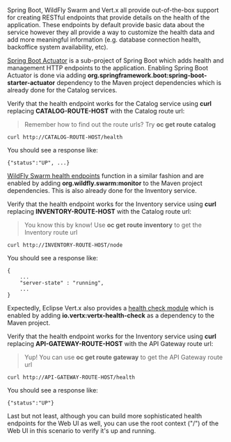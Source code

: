 Spring Boot, WildFly Swarm and Vert.x all provide out-of-the-box support for creating RESTful endpoints that
provide details on the health of the application. These endpoints by default provide basic data about the 
service however they all provide a way to customize the health data and add more meaningful information (e.g. 
database connection health, backoffice system availability, etc).

[Spring Boot Actuator](http://docs.spring.io/spring-boot/docs/current/reference/htmlsingle/#production-ready) is a 
sub-project of Spring Boot which adds health and management HTTP endpoints to the application. Enabling Spring Boot 
Actuator is done via adding **org.springframework.boot:spring-boot-starter-actuator** dependency to the Maven project 
dependencies which is already done for the Catalog services.

Verify that the health endpoint works for the Catalog service using **curl** replacing **CATALOG-ROUTE-HOST**
with the Catalog route url:

> Remember how to find out the route urls? Try **oc get route catalog**

`curl http://CATALOG-ROUTE-HOST/health`

You should see a response like:
```
{"status":"UP", ...}
```

[WildFly Swarm health endpoints](https://wildfly-swarm.gitbooks.io/wildfly-swarm-users-guide/content/advanced/monitoring.html) function in a similar fashion and are enabled by adding **org.wildfly.swarm:monitor**
to the Maven project dependencies. 
This is also already done for the Inventory service.

Verify that the health endpoint works for the Inventory service using **curl** replacing **INVENTORY-ROUTE-HOST**
with the Catalog route url:

> You know this by know! Use **oc get route inventory** to get the Inventory route url 

`curl http://INVENTORY-ROUTE-HOST/node`

You should see a response like:

```
{
    ...
    "server-state" : "running",
    ...
}
```

Expectedly, Eclipse Vert.x also provides a [health check module](http://vertx.io/docs/vertx-health-check/java) 
which is enabled by adding **io.vertx:vertx-health-check** as a dependency to the Maven project. 

Verify that the health endpoint works for the Inventory service using **curl** replacing **API-GATEWAY-ROUTE-HOST**
with the API Gateway route url:

> Yup! You can use **oc get route gateway** to get the API Gateway route url 

`curl http://API-GATEWAY-ROUTE-HOST/health`

You should see a response like:

```
{"status":"UP"}
```

Last but not least, although you can build more sophisticated health endpoints for the Web UI as well, you 
can use the root context ("/") of the Web UI in this scenario to verify it's up and running.
